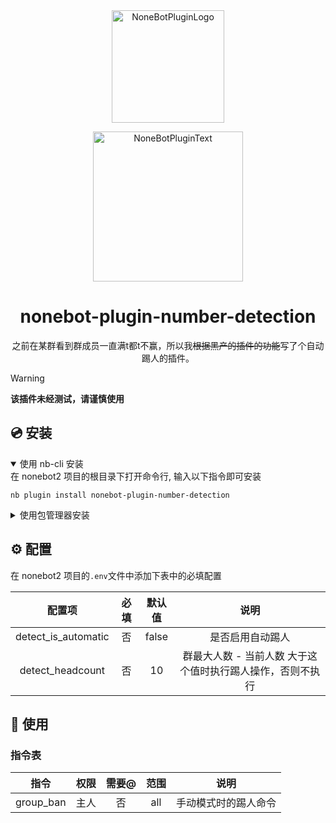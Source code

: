 <div align="center">
  <a href="https://v2.nonebot.dev/store"><img src="https://github.com/A-kirami/nonebot-plugin-template/blob/resources/nbp_logo.png" width="180" height="180" alt="NoneBotPluginLogo"></a>
  <br>
  <p><img src="https://github.com/A-kirami/nonebot-plugin-template/blob/resources/NoneBotPlugin.svg" width="240" alt="NoneBotPluginText"></p>
</div>

<div align="center">

# nonebot-plugin-number-detection

之前在某群看到群成员一直满t都t不赢，所以我~~根据黑产的插件的功能~~写了个自动踢人的插件。

</div>

> [!warning] 
> **该插件未经测试，请谨慎使用**


## 💿 安装

<details open>
<summary>使用 nb-cli 安装</summary>
在 nonebot2 项目的根目录下打开命令行, 输入以下指令即可安装

    nb plugin install nonebot-plugin-number-detection

</details>

<details>
<summary>使用包管理器安装</summary>
在 nonebot2 项目的插件目录下, 打开命令行, 根据你使用的包管理器, 输入相应的安装命令

<details>
<summary>pip</summary>

    pip install nonebot-plugin-number-detection
</details>
<details>
<summary>pdm</summary>

    pdm add nonebot-plugin-number-detection
</details>
<details>
<summary>poetry</summary>

    poetry add nonebot-plugin-number-detection
</details>
<details>
<summary>conda</summary>

    conda install nonebot-plugin-number-detection
</details>

打开 nonebot2 项目根目录下的 `pyproject.toml` 文件, 在 `[tool.nonebot]` 部分追加写入

    plugins = ["nonebot-plugin-number-detection"]

</details>


## ⚙️ 配置

在 nonebot2 项目的`.env`文件中添加下表中的必填配置

| 配置项 | 必填 | 默认值 | 说明 |
|:-----:|:----:|:----:|:----:|
| detect_is_automatic | 否 | false | 是否启用自动踢人 |
| detect_headcount | 否 | 10 | 群最大人数 - 当前人数 大于这个值时执行踢人操作，否则不执行 |

## 🎉 使用
### 指令表
| 指令 | 权限 | 需要@ | 范围 | 说明 |
|:-----:|:----:|:----:|:----:|:----:|
| group_ban | 主人 | 否 | all | 手动模式时的踢人命令 |